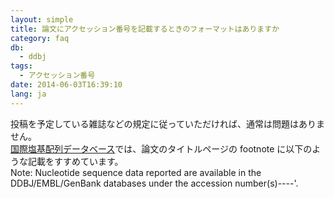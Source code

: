 ```yaml
---
layout: simple
title: 論文にアクセッション番号を記載するときのフォーマットはありますか
category: faq
db:
  - ddbj
tags: 
  - アクセッション番号
date: 2014-06-03T16:39:10
lang: ja
---
```




<p>投稿を予定している雑誌などの規定に従っていただければ、通常は問題はありません。<br><a href="/about/insdc.html">国際塩基配列データベース</a>では、論文のタイトルページの footnote に以下のような記載をすすめています。 <br> Note: Nucleotide sequence data reported are available in the DDBJ/EMBL/GenBank databases under the accession number(s)----'. </p>
